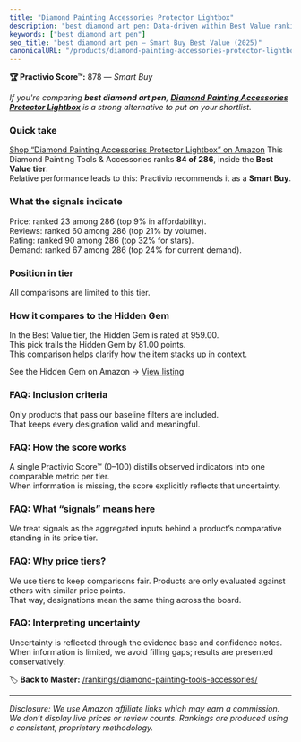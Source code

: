 ```yaml
---
title: "Diamond Painting Accessories Protector Lightbox"
description: "best diamond art pen: Data-driven within Best Value ranking using the Practivio Score™. Positioned by quality, value, demand, findability, momentum."
keywords: ["best diamond art pen"]
seo_title: "best diamond art pen — Smart Buy Best Value (2025)"
canonicalURL: "/products/diamond-painting-accessories-protector-lightbox-B0BDGG7W6L/"
---
```


**🏆 Practivio Score™:** 878 — _Smart Buy_


*If you're comparing **best diamond art pen**, **[Diamond Painting Accessories Protector Lightbox](https://www.amazon.com/dp/B0BDGG7W6L?tag=practivio-20)** is a strong alternative to put on your shortlist.*
### Quick take
[Shop “Diamond Painting Accessories Protector Lightbox” on Amazon](https://www.amazon.com/dp/B0BDGG7W6L?tag=practivio-20)
This Diamond Painting Tools & Accessories ranks **84 of 286**, inside the **Best Value tier**.  
Relative performance leads to this: Practivio recommends it as a **Smart Buy**.

### What the signals indicate
Price: ranked 23 among 286 (top 9% in affordability).  
Reviews: ranked 60 among 286 (top 21% by volume).  
Rating: ranked 90 among 286 (top 32% for stars).  
Demand: ranked 67 among 286 (top 24% for current demand).

### Position in tier
All comparisons are limited to this tier.

### How it compares to the Hidden Gem
In the Best Value tier, the Hidden Gem is rated at 959.00.  
This pick trails the Hidden Gem by 81.00 points.  
This comparison helps clarify how the item stacks up in context.  

See the Hidden Gem on Amazon → [View listing](https://www.amazon.com/dp/B07P5YDBZR?tag=practivio-20)

### FAQ: Inclusion criteria
Only products that pass our baseline filters are included.  
That keeps every designation valid and meaningful.

### FAQ: How the score works
A single Practivio Score™ (0–100) distills observed indicators into one comparable metric per tier.  
When information is missing, the score explicitly reflects that uncertainty.

### FAQ: What “signals” means here
We treat signals as the aggregated inputs behind a product’s comparative standing in its price tier.

### FAQ: Why price tiers?
We use tiers to keep comparisons fair. Products are only evaluated against others with similar price points.  
That way, designations mean the same thing across the board.

### FAQ: Interpreting uncertainty
Uncertainty is reflected through the evidence base and confidence notes.  
When information is limited, we avoid filling gaps; results are presented conservatively.


🏷️ **Back to Master:** [/rankings/diamond-painting-tools-accessories/](/rankings/diamond-painting-tools-accessories/)

---
_Disclosure: We use Amazon affiliate links which may earn a commission. We don’t display live prices or review counts. Rankings are produced using a consistent, proprietary methodology._
